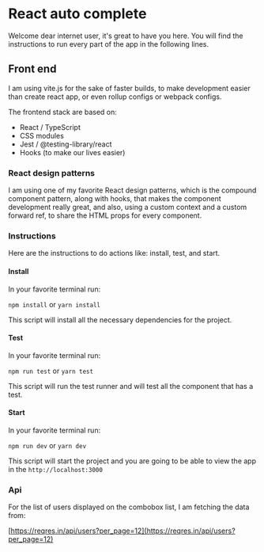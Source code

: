 # React auto complete

Welcome dear internet user, it's great to have you here. You will find the instructions to run every part of the app in the following lines.

## Front end

I am using vite.js for the sake of faster builds, to make development easier than create react app, or even rollup configs or webpack configs.

The frontend stack are based on:

- React / TypeScript
- CSS modules
- Jest / @testing-library/react
- Hooks (to make our lives easier)

### React design patterns

I am using one of my favorite React design patterns, which is the compound component pattern, along with hooks, that makes the component development really great, and also, using a custom context and a custom forward ref, to share the HTML props for every component.

### Instructions

Here are the instructions to do actions like: install, test, and start.

#### Install

In your favorite terminal run:

`npm install` or `yarn install`

This script will install all the necessary dependencies for the project.

#### Test

In your favorite terminal run:

`npm run test` or `yarn test`

This script will run the test runner and will test all the component that has a test.

#### Start

In your favorite terminal run:

`npm run dev` or `yarn dev`

This script will start the project and you are going to be able to view the app in the `http://localhost:3000`

### Api

For the list of users displayed on the combobox list, I am fetching the data from:

[https://reqres.in/api/users?per_page=12](https://reqres.in/api/users?per_page=12)
